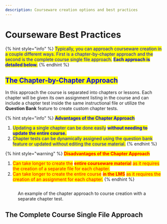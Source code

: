 ```yaml
---
description: Courseware creation options and best practices
---
```


# Courseware Best Practices

{% hint style="info" %}
<mark style="color:blue;">Typically, you can approach courseware creation in a couple different ways. First is a chapter-by-chapter approach and the second is the complete course single file approach.</mark> <mark style="color:blue;"></mark><mark style="color:blue;">**Each approach is detailed below.**</mark>
{% endhint %}

## <mark style="color:blue;">The Chapter-by-Chapter Approach</mark>

In this approach the course is separated into chapters or lessons. Each chapter will be given its own assignment listing in the course and can include a chapter test inside the same instructional file or utilize the **Question Bank** feature to create custom chapter tests.

{% hint style="info" %}
<mark style="color:blue;">**Advantages of the Chapter Approach**</mark>

1. <mark style="color:blue;">Updating a single chapter can be done easily</mark> <mark style="color:blue;"></mark><mark style="color:blue;">**without needing to update the entire course.**</mark>
2. <mark style="color:blue;">Chapter tests can be dynamically assigned using the question bank feature or updated without editing the course material.</mark>
{% endhint %}

{% hint style="warning" %}
<mark style="color:red;">**Disadvantages of the Chapter Approach**</mark>

1. <mark style="color:red;">Can take longer to create the</mark> <mark style="color:red;"></mark><mark style="color:red;">**entire courseware material**</mark> <mark style="color:red;"></mark><mark style="color:red;">as it requires the creation of a separate file for each chapter.</mark>
2. <mark style="color:red;">Can take longer to create the entire course</mark> <mark style="color:red;"></mark><mark style="color:red;">**in the LMS**</mark> <mark style="color:red;"></mark><mark style="color:red;">as it requires the creation of an assignment for each chapter.</mark>
{% endhint %}

<figure><img src="../../../../../.gitbook/assets/Screenshot 2023-10-27 at 11.29.52 AM.png" alt=""><figcaption><p>An example of the chapter approach to course creation with a separate chapter test.</p></figcaption></figure>

## The Complete Course Single File Approach
